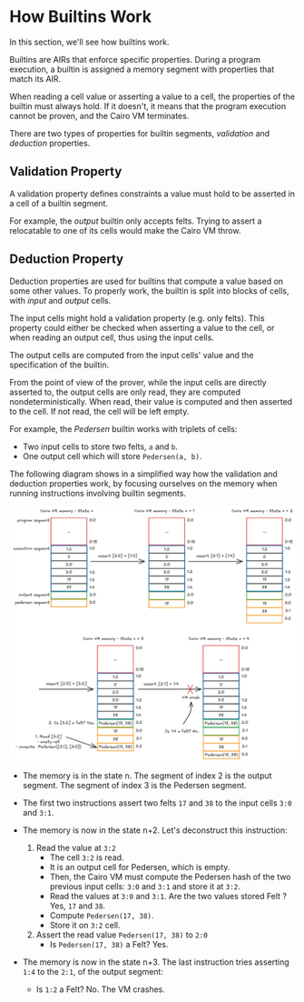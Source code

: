# How Builtins Work

In this section, we'll see how builtins work.

Builtins are AIRs that enforce specific properties.
During a program execution, a builtin is assigned
a memory segment with properties that match its AIR.

When reading a cell value or asserting a value to a cell,
the properties of the builtin must always hold.
If it doesn't, it means that the program execution
cannot be proven, and the Cairo VM terminates.

There are two types of properties for builtin segments,
_validation_ and _deduction_ properties.

## Validation Property

A validation property defines constraints a value must
hold to be asserted in a cell of a builtin segment.

For example, the _output_ builtin only accepts felts.
Trying to assert a relocatable to one of its cells would
make the Cairo VM throw.

## Deduction Property

Deduction properties are used for builtins that compute
a value based on some other values. To properly work,
the builtin is split into blocks of cells, with _input_
and _output_ cells.

The input cells might hold a validation property (e.g. only felts).
This property could either be checked when asserting a value to the cell,
or when reading an output cell, thus using the input cells.

The output cells are computed from the input cells' value and
the specification of the builtin.

From the point of view of the prover, while the input cells
are directly asserted to, the output cells are only read, they are
computed nondeterministically. When read, their value is
computed and then asserted to the cell.
If not read, the cell will be left empty.

For example, the _Pedersen_ builtin works with triplets of cells:

- Two input cells to store two felts, `a` and `b`.
- One output cell which will store `Pedersen(a, b)`.

The following diagram shows in a simplified way
how the validation and deduction properties work,
by focusing ourselves on the memory when running instructions
involving builtin segments.

![Diagram of the memory while computing the pedersen hash of two values and storing it in the output segment](builtin-example-pedersen-output.png)

- The memory is in the state n.
  The segment of index 2 is the output segment.
  The segment of index 3 is the Pedersen segment.
- The first two instructions assert two felts `17` and `38`
  to the input cells `3:0` and `3:1`.
- The memory is now in the state n+2. Let's deconstruct this instruction:

  1. Read the value at `3:2`
     - The cell `3:2` is read.
     - It is an output cell for Pedersen, which is empty.
     - Then, the Cairo VM must compute the Pedersen hash
       of the two previous input cells: `3:0` and `3:1` and store it at `3:2`.
     - Read the values at `3:0` and `3:1`.
       Are the two values stored Felt ? Yes, `17` and `38`.
     - Compute `Pedersen(17, 38)`.
     - Store it on `3:2` cell.
  2. Assert the read value `Pedersen(17, 38)` to `2:0`
     - Is `Pedersen(17, 38)` a Felt? Yes.

- The memory is now in the state n+3.
  The last instruction tries asserting `1:4`
  to the `2:1`, of the output segment:
  - Is `1:2` a Felt? No. The VM crashes.
